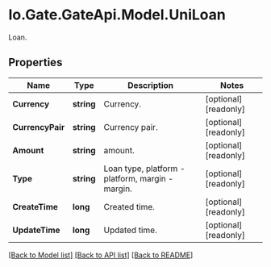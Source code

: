 
# Io.Gate.GateApi.Model.UniLoan

Loan.

## Properties

Name | Type | Description | Notes
------------ | ------------- | ------------- | -------------
**Currency** | **string** | Currency. | [optional] [readonly] 
**CurrencyPair** | **string** | Currency pair. | [optional] [readonly] 
**Amount** | **string** | amount. | [optional] [readonly] 
**Type** | **string** | Loan type, platform - platform, margin - margin. | [optional] [readonly] 
**CreateTime** | **long** | Created time. | [optional] [readonly] 
**UpdateTime** | **long** | Updated time. | [optional] [readonly] 

[[Back to Model list]](../README.md#documentation-for-models)
[[Back to API list]](../README.md#documentation-for-api-endpoints)
[[Back to README]](../README.md)
